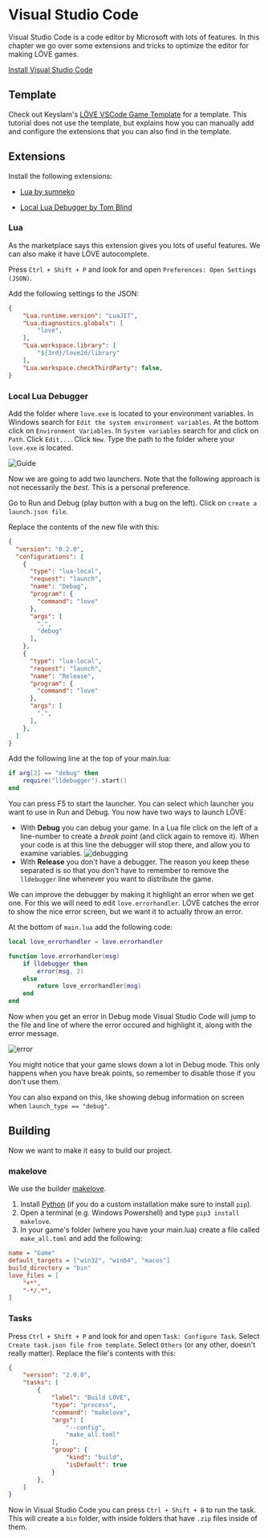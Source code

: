 # Visual Studio Code

Visual Studio Code is a code editor by Microsoft with lots of features. In this chapter we go over some extensions and tricks to optimize the editor for making LÖVE games.

[Install Visual Studio Code](https://code.visualstudio.com/)

## Template

Check out Keyslam's [LÖVE VSCode Game Template](https://github.com/Keyslam/LOVE-VSCode-Game-Template) for a template. This tutorial does not use the template, but explains how you can manually add and configure the extensions that you can also find in the template.

## Extensions

Install the following extensions:

- [Lua by sumneko](https://marketplace.visualstudio.com/items?itemName=sumneko.lua)

- [Local Lua Debugger by Tom Blind](https://marketplace.visualstudio.com/items?itemName=tomblind.local-lua-debugger-vscode)

### Lua

As the marketplace says this extension gives you lots of useful features. We can also make it have LÖVE autocomplete.

Press `Ctrl + Shift + P` and look for and open `Preferences: Open Settings (JSON)`.

Add the following settings to the JSON:

```json
{
    "Lua.runtime.version": "LuaJIT",
    "Lua.diagnostics.globals": [
        "love",
    ],
    "Lua.workspace.library": [
        "${3rd}/love2d/library"
    ],
    "Lua.workspace.checkThirdParty": false,
}
```

### Local Lua Debugger

Add the folder where `love.exe` is located to your environment variables. In Windows search for `Edit the system environment variables`. At the bottom click on `Environment Variables`. In `System variables` search for and click on `Path`. Click `Edit...`. Click `New`. Type the path to the folder where your `love.exe` is located.

![Guide](/images/book/bonus/vscode/lovepath.gif)

Now we are going to add two launchers. Note that the following approach is not necessarily the *best*. This is a personal preference.

Go to Run and Debug (play button with a bug on the left). Click on `create a launch.json file`.

Replace the contents of the new file with this:

```json
{
  "version": "0.2.0",
  "configurations": [
    {
      "type": "lua-local",
      "request": "launch",
      "name": "Debug",
      "program": {
        "command": "love"
      },
      "args": [
        ".",
        "debug"
      ],
    },
    {
      "type": "lua-local",
      "request": "launch",
      "name": "Release",
      "program": {
        "command": "love"
      },
      "args": [
        ".",
      ],
    },
  ]
}
```

Add the following line at the top of your main.lua:

```lua
if arg[2] == "debug" then
    require("lldebugger").start()
end
```

You can press F5 to start the launcher. You can select which launcher you want to use in Run and Debug. You now have two ways to launch LÖVE:

- With **Debug** you can debug your game. In a Lua file click on the left of a line-number to create a *break point* (and click again to remove it). When your code is at this line the debugger will stop there, and allow you to examine variables. ![debugging](/images/book/bonus/vscode/debugging.png)
- With **Release** you don't have a debugger. The reason you keep these separated is so that you don't have to remember to remove the `lldebugger` line whenever you want to distribute the game.

We can improve the debugger by making it highlight an error when we get one. For this we will need to edit `love.errorhandler`. LÖVE catches the error to show the nice error screen, but we want it to actually throw an error.

At the bottom of `main.lua` add the following code:

```lua
local love_errorhandler = love.errorhandler

function love.errorhandler(msg)
	if lldebugger then
		error(msg, 2)
	else
		return love_errorhandler(msg)
	end
end
```
Now when you get an error in Debug mode Visual Studio Code will jump to the file and line of where the error occured and highlight it, along with the error message.

![error](/images/book/bonus/vscode/error.png)

You might notice that your game slows down a lot in Debug mode. This only happens when you have break points, so remember to disable those if you don't use them.

You can also expand on this, like showing debug information on screen when `launch_type == "debug"`.

## Building

Now we want to make it easy to build our project. 

### makelove

We use the builder [makelove](https://github.com/pfirsich/makelove/).

1. Install [Python](https://www.python.org/downloads/) (if you do a custom installation make sure to install `pip`).
2. Open a terminal (e.g. Windows Powershell) and type `pip3 install makelove`.
3. In your game's folder (where you have your main.lua) create a file called `make_all.toml` and add the following:
```ini
name = "Game"
default_targets = ["win32", "win64", "macos"]
build_directory = "bin"
love_files = [
    "+*",
    "-*/.*",
]
```

### Tasks

Press `Ctrl + Shift + P` and look for and open `Task: Configure Task`. Select `Create task.json file from template`. Select `Others` (or any other, doesn't really matter). Replace the file's contents with this:
```json
{
    "version": "2.0.0",
    "tasks": [
        {
            "label": "Build LÖVE",
            "type": "process",
            "command": "makelove",
            "args": [
                "--config",
                "make_all.toml"
            ],
            "group": {
                "kind": "build",
                "isDefault": true
            }
        },
    ]
}
```

Now in Visual Studio Code you can press `Ctrl + Shift + B` to run the task. This will create a `bin` folder, with inside folders that have `.zip` files inside of them.
